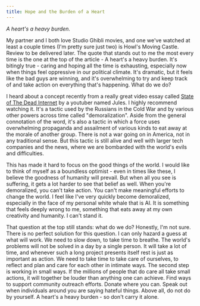 ```yaml
---
title: Hope and the Burden of a Heart
---
```


_A heart's a heavy burden._  

My partner and I both love Studio Ghibli movies, and one we've watched at least a couple times (I'm pretty sure just two) is Howl's Moving Castle. Review to be delivered later. The quote that stands out to me the most every time is the one at the top of the article - A heart's a heavy burden. It's bitingly true - caring and hoping all the time is exhausting, especially now when things feel oppressive in our political climate. It's dramatic, but it feels like the bad guys are winning, and it's overwhelming to try and keep track of and take action on everything that's happening. What do we do?  

I heard about a concept recently from a really great video essay called [State of The Dead Internet](https://youtu.be/GELgKl_Wow8?si=hL8hh6AsNCrgIvJf) by a youtuber named Jules. I highly recommend watching it. It's a tactic used by the Russians in the Cold War and by various other powers across time called "demoralization". Aside from the general connotation of the word, it's also a tactic in which a force uses overwhelming propaganda and assailment of various kinds to eat away at the morale of another group. There is not a war going on in America, not in any traditional sense. But this tactic is still alive and well with larger tech companies and the news, where we are bombarded with the world's evils and difficulties.  

This has made it hard to focus on the good things of the world. I would like to think of myself as a boundless optimist - even in times like these, I believe the goodness of humanity will prevail. But when all you see is suffering, it gets a lot harder to see that belief as well. When you're demoralized, you can't take action. You can't make meaningful efforts to change the world. I feel like I've very quickly become demoralized, especially in the face of my personal white whale that is AI. It is something that feels deeply wrong to me, something that eats away at my own creativity and humanity. I can't stand it.  

That question at the top still stands: what do we do? Honestly, I'm not sure. There is no perfect solution for this question. I can only hazard a guess at what will work. We need to slow down, to take time to breathe. The world's problems will not be solved in a day by a single person. It will take a lot of time, and whenever such a long project presents itself rest is just as important as action. We need to take time to take care of ourselves, to reflect and plan and care for each other in intimate ways. The second step is working in small ways. If the millions of people that do care all take small actions, it will together be louder than anything one can achieve. Find ways to support community outreach efforts. Donate where you can. Speak out when individuals around you are saying hateful things. Above all, do not do by yourself. A heart's a heavy burden - so don't carry it alone.